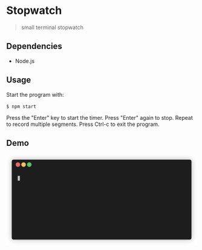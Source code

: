 # Stopwatch
> small terminal stopwatch

## Dependencies

- Node.js

## Usage

Start the program with:

```
$ npm start
```

Press the "Enter" key to start the timer. Press "Enter" again to stop. Repeat to record multiple segments. Press Ctrl-c to exit the program.


## Demo

![stopwatch demo](demo.gif)
